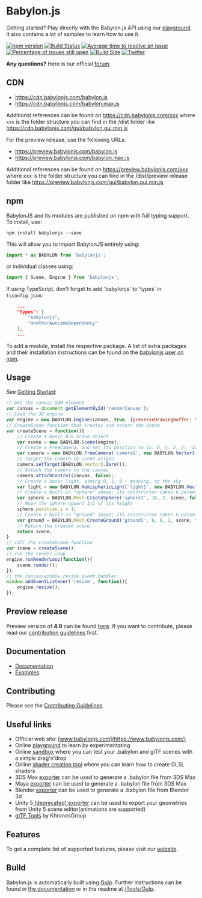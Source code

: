 # Babylon.js

Getting started? Play directly with the Babylon.js API using our [playground](https://playground.babylonjs.com/). It also contains a lot of samples to learn how to use it.

[![npm version](https://badge.fury.io/js/babylonjs.svg)](https://badge.fury.io/js/babylonjs)
[![Build Status](https://dev.azure.com/babylonjs/ContinousIntegration/_apis/build/status/CI?branchName=master)](https://dev.azure.com/babylonjs/ContinousIntegration/_build/latest?definitionId=1&branchName=master)
[![Average time to resolve an issue](http://isitmaintained.com/badge/resolution/BabylonJS/Babylon.js.svg)](http://isitmaintained.com/project/BabylonJS/Babylon.js "Average time to resolve an issue")
[![Percentage of issues still open](https://isitmaintained.com/badge/open/babylonJS/babylon.js.svg)](https://isitmaintained.com/project/babylonJS/babylon.js "Percentage of issues still open")
[![Build Size](https://img.badgesize.io/BabylonJS/Babylon.js/master/dist/preview%20release/babylon.js.svg?compression=gzip)](https://img.badgesize.io/BabylonJS/Babylon.js/master/dist/preview%20release/babylon.js.svg?compression=gzip)
[![Twitter](https://img.shields.io/twitter/follow/babylonjs.svg?style=social&label=Follow)](https://twitter.com/intent/follow?screen_name=babylonjs)

**Any questions?** Here is our official [forum](https://forum.babylonjs.com/).

## CDN

- <https://cdn.babylonjs.com/babylon.js>
- <https://cdn.babylonjs.com/babylon.max.js>

Additional references can be found on <https://cdn.babylonjs.com/xxx> where `xxx` is the folder structure you can find in the /dist folder like <https://cdn.babylonjs.com/gui/babylon.gui.min.js>

For the preview release, use the following URLs:

- <https://preview.babylonjs.com/babylon.js>
- <https://preview.babylonjs.com/babylon.max.js>

Additional references can be found on <https://preview.babylonjs.com/xxx> where xxx is the folder structure you can find in the /dist/preview release folder like <https://preview.babylonjs.com/gui/babylon.gui.min.js>

## npm

BabylonJS and its modules are published on npm with full typing support. To install, use:

```text
npm install babylonjs --save
```

This will allow you to import BabylonJS entirely using:

```javascript
import * as BABYLON from 'babylonjs';
```

or individual classes using:

```javascript
import { Scene, Engine } from 'babylonjs';
```

If using TypeScript, don't forget to add 'babylonjs' to 'types' in `tsconfig.json`:

```json
    ...
    "types": [
        "babylonjs",
        "anotherAwesomeDependency"
    ],
    ...
```

To add a module, install the respective package. A list of extra packages and their installation instructions can be found on the [babylonjs user on npm](https://www.npmjs.com/~babylonjs).

## Usage

See [Getting Started](https://doc.babylonjs.com/#getting-started):

```javascript
// Get the canvas DOM element
var canvas = document.getElementById('renderCanvas');
// Load the 3D engine
var engine = new BABYLON.Engine(canvas, true, {preserveDrawingBuffer: true, stencil: true});
// CreateScene function that creates and return the scene
var createScene = function(){
    // Create a basic BJS Scene object
    var scene = new BABYLON.Scene(engine);
    // Create a FreeCamera, and set its position to {x: 0, y: 5, z: -10}
    var camera = new BABYLON.FreeCamera('camera1', new BABYLON.Vector3(0, 5, -10), scene);
    // Target the camera to scene origin
    camera.setTarget(BABYLON.Vector3.Zero());
    // Attach the camera to the canvas
    camera.attachControl(canvas, false);
    // Create a basic light, aiming 0, 1, 0 - meaning, to the sky
    var light = new BABYLON.HemisphericLight('light1', new BABYLON.Vector3(0, 1, 0), scene);
    // Create a built-in "sphere" shape; its constructor takes 6 params: name, segment, diameter, scene, updatable, sideOrientation
    var sphere = BABYLON.Mesh.CreateSphere('sphere1', 16, 2, scene, false, BABYLON.Mesh.FRONTSIDE);
    // Move the sphere upward 1/2 of its height
    sphere.position.y = 1;
    // Create a built-in "ground" shape; its constructor takes 6 params : name, width, height, subdivision, scene, updatable
    var ground = BABYLON.Mesh.CreateGround('ground1', 6, 6, 2, scene, false);
    // Return the created scene
    return scene;
}
// call the createScene function
var scene = createScene();
// run the render loop
engine.runRenderLoop(function(){
    scene.render();
});
// the canvas/window resize event handler
window.addEventListener('resize', function(){
    engine.resize();
});
```

## Preview release

Preview version of **4.0** can be found [here](https://github.com/BabylonJS/Babylon.js/tree/master/dist/preview%20release).
If you want to contribute, please read our [contribution guidelines](https://github.com/BabylonJS/Babylon.js/blob/master/contributing.md) first.

## Documentation

- [Documentation](https://doc.babylonjs.com)
- [Examples](https://doc.babylonjs.com/examples)

## Contributing
Please see the [Contributing Guidelines](./contributing.md)

## Useful links

- Official web site: [www.babylonjs.com](https://www.babylonjs.com/)
- Online [playground](https://playground.babylonjs.com/) to learn by experimentating
- Online [sandbox](https://www.babylonjs.com/sandbox) where you can test your .babylon and glTF scenes with a simple drag'n'drop
- Online [shader creation tool](https://www.babylonjs.com/cyos/) where you can learn how to create GLSL shaders
- 3DS Max [exporter](https://github.com/BabylonJS/Exporters/tree/master/3ds%20Max) can be used to generate a .babylon file from 3DS Max
- Maya [exporter](https://github.com/BabylonJS/Exporters/tree/master/Maya) can be used to generate a .babylon file from 3DS Max
- Blender [exporter](https://github.com/BabylonJS/Exporters/tree/master/Blender) can be used to generate a .babylon file from Blender 3d
- Unity 5[ (deprecated) exporter](https://github.com/BabylonJS/Exporters/tree/master/Unity) can be used to export your geometries from Unity 5 scene editor(animations are supported)
- [glTF Tools](https://github.com/KhronosGroup/glTF#gltf-tools) by KhronosGroup

## Features

To get a complete list of supported features, please visit our [website](https://www.babylonjs.com/#specifications).

## Build

Babylon.js is automatically built using [Gulp](https://gulpjs.com/). Further instructions can be found in [the documentation](https://doc.babylonjs.com/how_to/how_to_start#the-build) or in the readme at [/Tools/Gulp](https://github.com/BabylonJS/Babylon.js/tree/master/Tools/Gulp).
